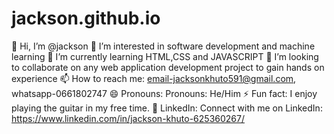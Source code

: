 # jackson.github.io
👋 Hi, I’m @jackson
👀 I’m interested in software development and machine learning
🌱 I’m currently learning HTML,CSS and JAVASCRIPT
💞️ I’m looking to collaborate on any web application development project to gain hands on experience
📫 How to reach me: email-jacksonkhuto591@gmail.com, whatsapp-0661802747
😄 Pronouns: Pronouns: He/Him
⚡ Fun fact: I enjoy playing the guitar in my free time.
💼 LinkedIn: Connect with me on LinkedIn: https://www.linkedin.com/in/jackson-khuto-625360267/
